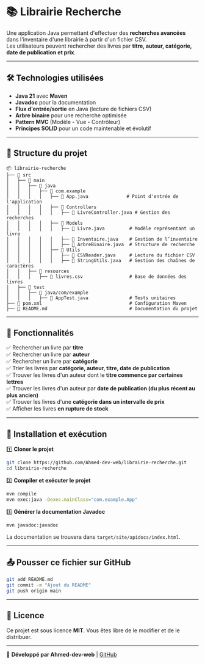 # 📚 Librairie Recherche

Une application Java permettant d'effectuer des **recherches avancées** dans l'inventaire d'une librairie à partir d'un fichier CSV.  
Les utilisateurs peuvent rechercher des livres par **titre, auteur, catégorie, date de publication et prix**.

---

## 🛠️ Technologies utilisées

- **Java 21** avec **Maven**
- **Javadoc** pour la documentation
- **Flux d'entrée/sortie** en Java (lecture de fichiers CSV)
- **Arbre binaire** pour une recherche optimisée
- **Pattern MVC** (Modèle - Vue - Contrôleur)
- **Principes SOLID** pour un code maintenable et évolutif

---

## 📂 Structure du projet

```
📦 librairie-recherche
├── 📂 src
│   ├── 📂 main
│   │   ├── 📂 java
│   │   │   ├── 📂 com.example
│   │   │   │   ├── 📜 App.java              # Point d'entrée de l'application
│   │   │   │   ├── 📂 Controllers
│   │   │   │   │   ├── 📜 LivreController.java # Gestion des recherches
│   │   │   │   ├── 📂 Models
│   │   │   │   │   ├── 📜 Livre.java         # Modèle représentant un livre
│   │   │   │   │   ├── 📜 Inventaire.java    # Gestion de l’inventaire
│   │   │   │   │   ├── 📜 ArbreBinaire.java  # Structure de recherche
│   │   │   │   ├── 📂 Utils
│   │   │   │   │   ├── 📜 CSVReader.java     # Lecture du fichier CSV
│   │   │   │   │   ├── 📜 StringUtils.java   # Gestion des chaînes de caractères
│   │   ├── 📂 resources
│   │   │   ├── 📜 livres.csv                 # Base de données des livres
│   ├── 📂 test
│   │   ├── 📂 java/com/example
│   │   │   ├── 📜 AppTest.java               # Tests unitaires
├── 📜 pom.xml                                # Configuration Maven
├── 📜 README.md                              # Documentation du projet
```

---

## 📌 Fonctionnalités

✅ Rechercher un livre par **titre**  
✅ Rechercher un livre par **auteur**  
✅ Rechercher un livre par **catégorie**  
✅ Trier les livres par **catégorie, auteur, titre, date de publication**  
✅ Trouver les livres d'un auteur dont le **titre commence par certaines lettres**  
✅ Trouver les livres d'un auteur par **date de publication (du plus récent au plus ancien)**  
✅ Trouver les livres d'une **catégorie dans un intervalle de prix**  
✅ Afficher les livres **en rupture de stock**  

---

## 🚀 Installation et exécution

1️⃣ **Cloner le projet**
```bash
git clone https://github.com/Ahmed-dev-web/librairie-recherche.git
cd librairie-recherche
```

2️⃣ **Compiler et exécuter le projet**
```bash
mvn compile
mvn exec:java -Dexec.mainClass="com.example.App"
```

3️⃣ **Générer la documentation Javadoc**
```bash
mvn javadoc:javadoc
```
La documentation se trouvera dans `target/site/apidocs/index.html`.

---

## 📤 Pousser ce fichier sur GitHub

```bash
git add README.md
git commit -m "Ajout du README"
git push origin main
```

---

## 📄 Licence

Ce projet est sous licence **MIT**. Vous êtes libre de le modifier et de le distribuer.

---

🚀 **Développé par Ahmed-dev-web** | [GitHub](https://github.com/Ahmed-dev-web/librairie-recherche)
